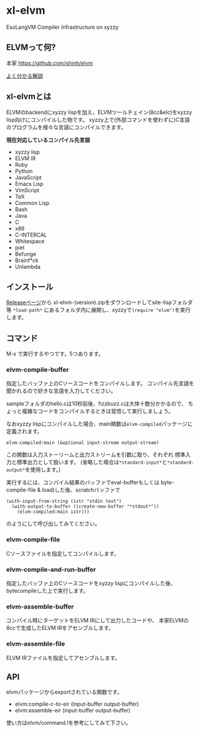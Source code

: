 # xl-elvm
EsoLangVM Compiler Infrastructure on xyzzy

## ELVMって何?

本家 https://github.com/shinh/elvm

[よく分かる解説](http://shinh.skr.jp/slide/elvm/000.html)

## xl-elvmとは

ELVMのbackendにxyzzy lispを加え、ELVMツールチェイン(8cc&elc)をxyzzy lisp向けにコンパイルした物です。
xyzzy上で(外部コマンドを使わずに)C言語のプログラムを様々な言語にコンパイルできます。

**現在対応しているコンパイル先言語**
- xyzzy lisp
- ELVM IR
- Ruby
- Python
- JavaScript
- Emacs Lisp
- VimScript
- TeX
- Common Lisp
- Bash
- Java
- C
- x86
- C-INTERCAL
- Whitespace
- piet
- Befunge
- Brainf*ck
- Unlambda

## インストール
[Releaseページ](https://github.com/youz/xl-elvm/releases)から
xl-elvm-(version).zipをダウンロードしてsite-lispフォルダ等 `*load-path*`
にあるフォルダ内に展開し、xyzzyで`(require "elvm")`を実行します。


## コマンド

M-x で実行するやつです。5つあります。

### elvm-compile-buffer
指定したバッファ上のCソースコードをコンパイルします。
コンパイル先言語を聞かれるので好きな言語を入力してください。

sampleフォルダのhello.cは10秒前後、fizzbuzz.cは大体十数分かかるので、
ちょっと複雑なコードをコンパイルするときは覚悟して実行しましょう。

なおxyzzy lispにコンパイルした場合、main関数は`elvm-compiled`パッケージに定義されます。

`elvm-compiled:main (&optional input-stream output-stream)`

この関数は入力ストーリームと出力ストリームを引数に取り、それぞれ
標準入力と標準出力として扱います。
(省略した場合は`*standard-input*`と`*standard-output*`を使用します。)

実行するには、コンパイル結果のバッファでeval-bufferもしくは
byte-compile-file & load)した後、scratchバッファで
```
(with-input-from-string (istr "stdin text")
  (with-output-to-buffer ((create-new-buffer "*stdout*"))
    (elvm-compiled:main istr)))
```
のようにして呼び出してみてください。

### elvm-compile-file
Cソースファイルを指定してコンパイルします。

### elvm-compile-and-run-buffer
指定したバッファ上のCソースコードをxyzzy lispにコンパイルした後、
bytecompileした上で実行します。

### elvm-assemble-buffer
コンパイル時にターゲットをELVM IRにして出力したコードや、
本家ELVMの8ccで生成したELVM IRをアセンブルします。

### elvm-assemble-file
ELVM IRファイルを指定してアセンブルします。


## API
elvmパッケージからexportされている関数です。

- elvm:compile-c-to-eir (input-buffer output-buffer)
- elvm:assemble-eir (input-buffer output-buffer)

使い方はelvm/command.lを参考にしてみて下さい。
